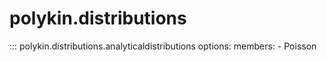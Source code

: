 # polykin.distributions

::: polykin.distributions.analyticaldistributions
    options:
        members:
            - Poisson
